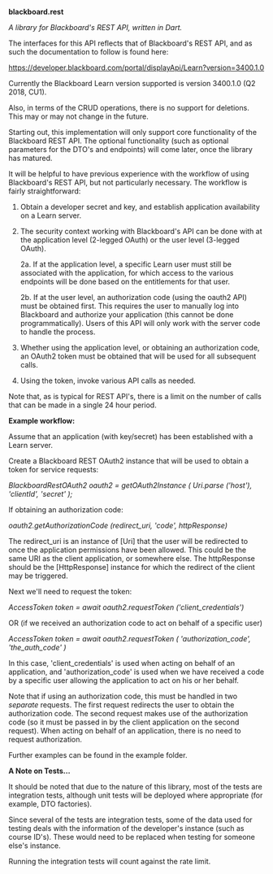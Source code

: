 **blackboard.rest**

*A library for Blackboard's REST API, written in Dart.*

The interfaces for this API reflects that of Blackboard's REST API, and as such
the documentation to follow is found here:

https://developer.blackboard.com/portal/displayApi/Learn?version=3400.1.0

Currently the Blackboard Learn version supported is version 3400.1.0 (Q2 2018, CU1).

Also, in terms of the CRUD operations, there is no support for deletions.  This
may or may not change in the future.

Starting out, this implementation will only support core functionality of the
Blackboard REST API.  The optional functionality (such as optional parameters
for the DTO's and endpoints) will come later, once the library has matured.

It will be helpful to have previous experience with the workflow of using
Blackboard's REST API, but not particularly necessary.  The workflow is fairly
straightforward:

1. Obtain a developer secret and key, and establish application availability on
   a Learn server.

2. The security context working with Blackboard's API can be done with at the
   application level (2-legged OAuth) or the user level (3-legged OAuth).

   2a. If at the application level, a specific Learn user must still be
       associated with the application, for which access to the various
       endpoints will be done based on the entitlements for that user.

   2b. If at the user level, an authorization code (using the oauth2 API) must
       be obtained first.  This requires the user to manually log into
       Blackboard and authorize your application (this cannot be done
       programmatically).  Users of this API will only work with the server
       code to handle the process.

3. Whether using the application level, or obtaining an authorization code, an
   OAuth2 token must be obtained that will be used for all subsequent calls.

4. Using the token, invoke various API calls as needed.

Note that, as is typical for REST API's, there is a limit on the number of calls
that can be made in a single 24 hour period.


**Example workflow:**

Assume that an application (with key/secret) has been established with a Learn
server.

Create a Blackboard REST OAuth2 instance that will be used to obtain a token
for service requests:

*BlackboardRestOAuth2 oauth2 = getOAuth2Instance (
  Uri.parse ('host'), 'clientId', 'secret'
);*

If obtaining an authorization code:

*oauth2.getAuthorizationCode (redirect_uri, 'code', httpResponse)*

The redirect_uri is an instance of [Uri] that the user will be redirected to once
the application permissions have been allowed.  This could be the same URI as the
client application, or somewhere else.  The httpResponse should be the
[HttpResponse] instance for which the redirect of the client may be triggered.

Next we'll need to request the token:

*AccessToken token = await oauth2.requestToken ('client_credentials')*

OR (if we received an authorization code to act on behalf of a specific user)

*AccessToken token = await oauth2.requestToken (
  'authorization_code', 'the_auth_code'
)*

In this case, 'client_credentials' is used when acting on behalf of an
application, and 'authorization_code' is used when we have received a code by
a specific user allowing the application to act on his or her behalf.

Note that if using an authorization code, this must be handled in two *separate*
requests.  The first request redirects the user to obtain the authorization code.
The second request makes use of the authorization code (so it must be passed in
by the client application on the second request).  When acting on behalf of an
application, there is no need to request authorization.

Further examples can be found in the example folder.


**A Note on Tests...**

It should be noted that due to the nature of this library, most of the tests are
integration tests, although unit tests will be deployed where appropriate (for
example, DTO factories).

Since several of the tests are integration tests, some of the data used for
testing deals with the information of the developer's instance (such as course
ID's).  These would need to be replaced when testing for someone else's instance.

Running the integration tests will count against the rate limit.

